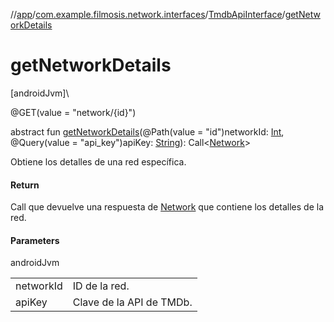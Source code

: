 //[app](../../../index.md)/[com.example.filmosis.network.interfaces](../index.md)/[TmdbApiInterface](index.md)/[getNetworkDetails](get-network-details.md)

# getNetworkDetails

[androidJvm]\

@GET(value = &quot;network/{id}&quot;)

abstract fun [getNetworkDetails](get-network-details.md)(@Path(value = &quot;id&quot;)networkId: [Int](https://kotlinlang.org/api/latest/jvm/stdlib/kotlin/-int/index.html), @Query(value = &quot;api_key&quot;)apiKey: [String](https://kotlinlang.org/api/latest/jvm/stdlib/kotlin/-string/index.html)): Call&lt;[Network](../../com.example.filmosis.dataclass/-network/index.md)&gt;

Obtiene los detalles de una red específica.

#### Return

Call que devuelve una respuesta de [Network](../../com.example.filmosis.dataclass/-network/index.md) que contiene los detalles de la red.

#### Parameters

androidJvm

| | |
|---|---|
| networkId | ID de la red. |
| apiKey | Clave de la API de TMDb. |
